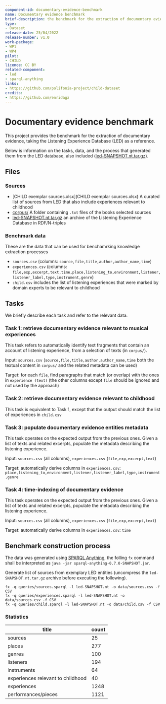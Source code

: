 ```yaml
---
component-id: documentary-evidence-benchmark
name: Documentary evidence benchmark
brief-description: the benchmark for the extraction of documentary evidence
type: 
- Dataset
release-date: 25/04/2022
release-number: v1.0
work-package: 
- WP1
- WP4
pilot:
- CHILD
licence: CC BY
related-component:
- led
- sparql-anything
links:
- https://github.com/polifonia-project/child-dataset
credits:
- https://github.com/enridaga
---
```

# Documentary evidence benchmark

This project provides the benchmark for the extraction of documentary evidence, taking the Listening Experience Database (LED) as a reference.

Below is information on the tasks, data, and the process that generated them from the LED database, also included ([led-SNAPSHOT.nt.tar.gz](led-SNAPSHOT.nt.tar.gz)).

## Files

### Sources

- [CHILD exemplar sources.xlsx](CHILD exemplar sources.xlsx) A curated list of sources from LED that also include experiences relevant to childhood
- [corpus/](corpus/) A folder containing `.txt` files of the books selected sources
- [led-SNAPSHOT.nt.tar.gz](led-SNAPSHOT.nt.tar.gz) an archive of the Listening Experience Database in RDF/N-triples

### Benchmark data
These are the data that can be used for benchamrking knowledge extraction processes

- `sources.csv` (columns: `source,file,title,author,author_name,time`)
- `experiences.csv` (columns: `file,exp,excerpt,text,time,place,listening_to,environment,listener,listener_label,type,instrument,genre`)
- `child.csv` includes the list of listening experiences that were marked by domain experts to be relevant to childhood

## Tasks
We briefly describe each task and refer to the relevant data.

### Task 1: retrieve documentary evidence relevant to musical experiences

This task refers to automatically identify text fragments that contain an account of listening experience, from a selection of texts (in `corpus/`).

Input: `sources.csv` (`source,file,title,author,author_name,time` both the textual content in `corpus/` and the related metadata can be used)

Target: for each `file`, find paragraphs that match (or overlap) with the ones in `experience (text)`  (the other columns except `file` should be ignored and not used by the approach)

### Task 2: retrieve documentary evidence relevant to childhood

This task is equivalent to Task 1, except that the output should match the list of experiences in `child.csv`

### Task 3: populate documentary evidence entities metadata

This task operates on the expected output from the previous ones. Given a list of texts and related excerpts, populate the metadata describing the listening experience.

Input: `sources.csv` (all columns), `experiences.csv` (`file,exp,excerpt,text`)

Target: automatically derive columns in `experiences.csv`: `place,listening_to,environment,listener,listener_label,type,instrument,genre`

### Task 4: time-indexing of documentary evidence

This task operates on the expected output from the previous ones. Given a list of texts and related excerpts, populate the metadata describing the listening experience.

Input: `sources.csv` (all columns), `experiences.csv` (`file,exp,excerpt,text`)

Target: automatically derive columns in `experiences.csv`: `time`


## Benchmark construction process
The data was generated using [SPARQL Anything](http://sparql-anything.cc), the folling `fx` command shall be interpreted as `java -jar sparql-anything-0.7.0-SNAPSHOT.jar`.

Generate list of sources from exemplary LED entities (uncompress the `led-SNAPSHOT.nt.tar.gz` archive before executing the following).

```
fx -q queries/sources.sparql -l led-SNAPSHOT.nt -o data/sources.csv -f CSV
fx -q queries/experiences.sparql -l led-SNAPSHOT.nt -o data/sources.csv -f CSV
fx -q queries/child.sparql -l led-SNAPSHOT.nt -o data/child.csv -f CSV
```


### Statistics

|title|count|
|-----|-----|
|sources|25|
|places|277|
|genres|100|
|listeners|194|
|instruments|64|
|experiences relevant to childhood|40|
|experiences|1248|
|performances/pieces|1121|
